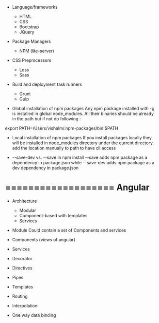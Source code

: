 -  Language/frameworks
   -  HTML
   -  CSS
   -  Bootstrap
   -  JQuery

-  Package Managers
   -  NPM (lite-server)

-  CSS Preprocessors
   -  Less
   -  Sass

-  Build and deployment task runners
   -  Grunt
   -  Gulp

-  Global installation of npm packages
Any npm package installed with -g is installed in global node_modules.
All their binaries should be already in the path but if not do following :

export PATH=/Users/vishalm/.npm-packages/bin:$PATH

-  Local installation of npm packages
If you install packages locally they will be installed in node_modules directory
under the current directory. add the location manually to path to have cli access

-  --save-dev vs. --save in npm install
--save adds npm package as a dependency in package.json
while --save-dev adds npm package as a dev dependency in package.json


===================
Angular
===================
-  Architecture
   -  Modular
   -  Component-based with templates
   -  Services

-  Module
   Could contain a set of Components and services

-  Components (views of angular)
-  Services

-  Decorator
-  Directives
-  Pipes
-  Templates
-  Routing

-  Interpolation
-  One way data binding
